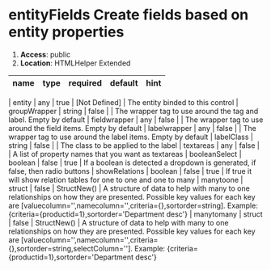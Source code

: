 
# entityFields Create fields based on entity properties 

1. **Access**: public
2. **Location**: HTMLHelper Extended 

| name 	| type 	| required 	| default 	| hint
|:--- 	|:--- 	|:--- 		|:--- 		|:---


| entity | any | true | [Not Defined] | The entity binded to this control 
| groupWrapper | string | false |  | The wrapper tag to use around the tag and label. Empty by default 
| fieldwrapper | any | false |  | The wrapper tag to use around the field items. Empty by default 
| labelwrapper | any | false |  | The wrapper tag to use around the label items. Empty by default 
| labelClass | string | false |  | The class to be applied to the label 
| textareas | any | false |  | A list of property names that you want as textareas 
| booleanSelect | boolean | false | true | If a boolean is detected a dropdown is generated, if false, then radio buttons 
| showRelations | boolean | false | true | If true it will show relation tables for one to one and one to many 
| manytoone | struct | false | StructNew() | A structure of data to help with many to one relationships on how they are presented. Possible key values for each key are [valuecolumn='',namecolumn='',criteria={},sortorder=string]. Example: {criteria={productid=1},sortorder='Department desc'} 
| manytomany | struct | false | StructNew() | A structure of data to help with many to one relationships on how they are presented. Possible key values for each key are [valuecolumn='',namecolumn='',criteria={},sortorder=string,selectColumn='']. Example: {criteria={productid=1},sortorder='Department desc'} 
